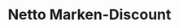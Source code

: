 ---
title: "Netto Marken-Discount"
url: /wanzleben-boerde/netto-marken-discount/
shop: Supermarkt
---